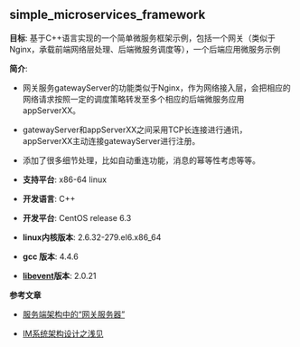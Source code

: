 
simple_microservices_framework
-----
**目标**: 基于C++语言实现的一个简单微服务框架示例，包括一个网关（类似于Nginx，承载前端网络层处理、后端微服务调度等），一个后端应用微服务示例

**简介**: 
* 网关服务gatewayServer的功能类似于Nginx，作为网络接入层，会把相应的网络请求按照一定的调度策略转发至多个相应的后端微服务应用appServerXX。
* gatewayServer和appServerXX之间采用TCP长连接进行通讯，appServerXX主动连接gatewayServer进行注册。
* 添加了很多细节处理，比如自动重连功能，消息的幂等性考虑等等。

  
* **支持平台**: x86-64 linux  
* **开发语言**: C++  
* **开发平台**: CentOS release 6.3 
* **linux内核版本**: 2.6.32-279.el6.x86_64 
* **gcc 版本**: 4.4.6
* **[libevent](http://libevent.org/)版本**: 2.0.21


**参考文章**

* [服务端架构中的“网关服务器”](http://blog.51cto.com/yaocoder/1374280)

* [IM系统架构设计之浅见](http://blog.51cto.com/yaocoder/1412029)



